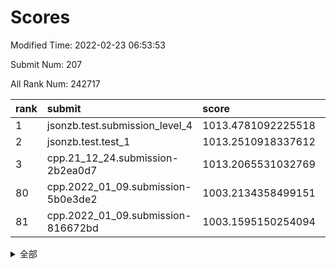 # Scores

Modified Time: 2022-02-23 06:53:53

Submit Num: 207

All Rank Num: 242717

| rank |               submit               |       score        |       sigma        | pk_num |
| :--- | :--------------------------------- | :----------------- | :----------------- | :----- |
| 1    | jsonzb.test.submission_level_4     | 1013.4781092225518 | 0.7855239337099599 | 4688   |
| 2    | jsonzb.test.test_1                 | 1013.2510918337612 | 0.8207306298616426 | 4686   |
| 3    | cpp.21_12_24.submission-2b2ea0d7   | 1013.2065531032769 | 0.8132762857043485 | 4687   |
| 80   | cpp.2022_01_09.submission-5b0e3de2 | 1003.2134358499151 | 0.7225730684642705 | 4690   |
| 81   | cpp.2022_01_09.submission-816672bd | 1003.1595150254094 | 0.7218214846769164 | 4690   |


<details>
<summary>全部</summary>

| rank |                 submit                 |       score        |       sigma        | pk_num |
| :--- | :------------------------------------- | :----------------- | :----------------- | :----- |
| 1    | jsonzb.test.submission_level_4         | 1013.4781092225518 | 0.7855239337099599 | 4688   |
| 2    | jsonzb.test.test_1                     | 1013.2510918337612 | 0.8207306298616426 | 4686   |
| 3    | cpp.21_12_24.submission-2b2ea0d7       | 1013.2065531032769 | 0.8132762857043485 | 4687   |
| 4    | gobigger.level_3.submission_level_3_35 | 1011.5162919526452 | 0.7753189775077515 | 4693   |
| 5    | gobigger.level_3.submission_level_3_36 | 1011.2554188122537 | 0.7723837206372237 | 4689   |
| 6    | gobigger.level_3.submission_level_3_11 | 1011.2089754204433 | 0.7897276485111849 | 4687   |
| 7    | gobigger.level_3.submission_level_3_30 | 1011.2012398821267 | 0.8139147042811928 | 4688   |
| 8    | gobigger.level_3.submission_level_3_24 | 1011.130675233315  | 0.7693138726814547 | 4687   |
| 9    | gobigger.level_3.submission_level_3_3  | 1011.0950296393341 | 0.7534498573222604 | 4689   |
| 10   | gobigger.level_3.submission_level_3_37 | 1011.0638586659956 | 0.7756631743443708 | 4686   |
| 11   | gobigger.level_3.submission_level_3_16 | 1010.9775479059778 | 0.761089812910115  | 4688   |
| 12   | gobigger.level_3.submission_level_3_34 | 1010.958508515147  | 0.7748288683826076 | 4692   |
| 13   | gobigger.level_3.submission_level_3_7  | 1010.7235593028747 | 0.7542176696254216 | 4688   |
| 14   | gobigger.level_3.submission_level_3_6  | 1010.7158656774325 | 0.7614412545207327 | 4690   |
| 15   | gobigger.level_3.submission_level_3_22 | 1010.6400332175857 | 0.7619745712024037 | 4691   |
| 16   | gobigger.level_3.submission_level_3_47 | 1010.6216337943133 | 0.7793152495524763 | 4687   |
| 17   | gobigger.level_3.submission_level_3_20 | 1010.495885166491  | 0.7494104752162987 | 4689   |
| 18   | gobigger.level_3.submission_level_3_14 | 1010.4629307807161 | 0.7597334967824197 | 4688   |
| 19   | gobigger.level_3.submission_level_3_5  | 1010.3739823818614 | 0.7675375535896383 | 4698   |
| 20   | gobigger.level_3.submission_level_3_41 | 1010.2157735677418 | 0.7715339643481208 | 4692   |
| 21   | gobigger.level_3.submission_level_3_43 | 1010.2111675613655 | 0.7588394620361081 | 4690   |
| 22   | gobigger.level_3.submission_level_3_13 | 1010.1512267460467 | 0.742511275706825  | 4686   |
| 23   | gobigger.level_3.submission_level_3_42 | 1010.1080317808635 | 0.7555494847420756 | 4688   |
| 24   | gobigger.level_3.submission_level_3_32 | 1010.0715712041473 | 0.7446069585666191 | 4697   |
| 25   | gobigger.level_3.submission_level_3_21 | 1010.02251360241   | 0.746505795510618  | 4687   |
| 26   | gobigger.level_3.submission_level_3_48 | 1010.0189828857802 | 0.7662065274139302 | 4684   |
| 27   | gobigger.level_3.submission_level_3_1  | 1009.9645929955831 | 0.7493914940862483 | 4692   |
| 28   | gobigger.level_3.submission_level_3_29 | 1009.9415615478604 | 0.7776019539036996 | 4686   |
| 29   | gobigger.level_3.submission_level_3_0  | 1009.9405829641198 | 0.7585281216237021 | 4692   |
| 30   | gobigger.level_3.submission_level_3_18 | 1009.8706146335504 | 0.7806817161374887 | 4694   |
| 31   | gobigger.level_3.submission_level_3_15 | 1009.7627324773798 | 0.7653269457805933 | 4688   |
| 32   | gobigger.level_3.submission_level_3_8  | 1009.7619110113063 | 0.7749436596587218 | 4688   |
| 33   | gobigger.level_3.submission_level_3_19 | 1009.7091199850317 | 0.7565831848687262 | 4690   |
| 34   | gobigger.level_3.submission_level_3_40 | 1009.6903866364298 | 0.755807688276141  | 4693   |
| 35   | gobigger.level_3.submission_level_3_2  | 1009.6608928907499 | 0.7652398863184329 | 4692   |
| 36   | gobigger.level_3.submission_level_3_4  | 1009.6207151253678 | 0.7383027520399582 | 4695   |
| 37   | gobigger.level_3.submission_level_3_28 | 1009.5906595686544 | 0.7550429297572033 | 4688   |
| 38   | gobigger.level_3.submission_level_3_27 | 1009.5649642063219 | 0.7627850892260001 | 4693   |
| 39   | gobigger.level_3.submission_level_3_25 | 1009.5576594766712 | 0.7554753163792002 | 4689   |
| 40   | gobigger.level_3.submission_level_3_45 | 1009.544682253822  | 0.7739337267510892 | 4686   |
| 41   | gobigger.level_3.submission_level_3_26 | 1009.5005356103844 | 0.7729246639032634 | 4691   |
| 42   | gobigger.level_3.submission_level_3_17 | 1009.4899794664765 | 0.7671281370758629 | 4691   |
| 43   | gobigger.level_3.submission_level_3_33 | 1009.4572345257911 | 0.7480556299010565 | 4694   |
| 44   | gobigger.level_3.submission_level_3_46 | 1009.4554288089064 | 0.7494415990163047 | 4687   |
| 45   | gobigger.level_3.submission_level_3_10 | 1009.4245060574418 | 0.7552743654388367 | 4694   |
| 46   | gobigger.level_3.submission_level_3_9  | 1009.4002478540475 | 0.7336630423875522 | 4691   |
| 47   | gobigger.level_3.submission_level_3_39 | 1009.0103364593584 | 0.7327497250179342 | 4692   |
| 48   | gobigger.level_3.submission_level_3_23 | 1008.9371681853224 | 0.7414556133964875 | 4691   |
| 49   | gobigger.level_3.submission_level_3_38 | 1008.6789981198253 | 0.7433770681010979 | 4687   |
| 50   | gobigger.level_3.submission_level_3_49 | 1008.4231011000702 | 0.7430740879204415 | 4689   |
| 51   | gobigger.level_3.submission_level_3_31 | 1008.3890358688218 | 0.7613652552000848 | 4693   |
| 52   | gobigger.level_3.submission_level_3_12 | 1008.2308878608986 | 0.7556533880638354 | 4687   |
| 53   | gobigger.level_3.submission_level_3_44 | 1008.1438124493185 | 0.7661611100673881 | 4693   |
| 54   | gobigger.level_1.submission_level_1_32 | 1005.5664195900905 | 0.7346772728836122 | 4690   |
| 55   | gobigger.level_1.submission_level_1_25 | 1004.8761006807326 | 0.7157816410614354 | 4698   |
| 56   | gobigger.level_1.submission_level_1_27 | 1004.7236627426248 | 0.7189022446716334 | 4688   |
| 57   | gobigger.level_1.submission_level_1_46 | 1004.3907018267369 | 0.7189959540804427 | 4693   |
| 58   | gobigger.level_1.submission_level_1_33 | 1004.2789596032385 | 0.7063742160436102 | 4687   |
| 59   | gobigger.level_1.submission_level_1_15 | 1004.2684231336192 | 0.7139029957473626 | 4689   |
| 60   | gobigger.level_1.submission_level_1_6  | 1004.0918753998002 | 0.7185977997265763 | 4694   |
| 61   | gobigger.level_1.submission_level_1_5  | 1004.0837200973018 | 0.7287417242978633 | 4692   |
| 62   | gobigger.level_1.submission_level_1_0  | 1004.0705799752229 | 0.7180807369578922 | 4695   |
| 63   | gobigger.level_1.submission_level_1_41 | 1004.0569699720875 | 0.7204870998292007 | 4688   |
| 64   | gobigger.level_1.submission_level_1_48 | 1003.8678052115382 | 0.725149964571596  | 4686   |
| 65   | gobigger.level_1.submission_level_1_28 | 1003.8318619760313 | 0.7268805587475494 | 4688   |
| 66   | gobigger.level_1.submission_level_1_7  | 1003.7790093541518 | 0.7280094627593784 | 4681   |
| 67   | gobigger.level_1.submission_level_1_37 | 1003.7763767666296 | 0.7320710015768842 | 4694   |
| 68   | gobigger.level_1.submission_level_1_26 | 1003.7583963193653 | 0.7038200845821962 | 4688   |
| 69   | gobigger.level_1.submission_level_1_13 | 1003.6655394354382 | 0.7096210537919848 | 4696   |
| 70   | gobigger.level_1.submission_level_1_49 | 1003.6444432892941 | 0.7141416480911542 | 4689   |
| 71   | gobigger.level_1.submission_level_1_34 | 1003.5760437137835 | 0.7170894400020336 | 4691   |
| 72   | gobigger.level_1.submission_level_1_14 | 1003.5148553677682 | 0.71916066373382   | 4691   |
| 73   | gobigger.level_1.submission_level_1_31 | 1003.4382467204841 | 0.717810538933636  | 4685   |
| 74   | gobigger.level_1.submission_level_1_8  | 1003.4055527108908 | 0.7169888883269768 | 4682   |
| 75   | gobigger.level_1.submission_level_1_20 | 1003.4024309367203 | 0.7066075510375202 | 4686   |
| 76   | gobigger.level_1.submission_level_1_23 | 1003.2890936066057 | 0.7206987651804667 | 4685   |
| 77   | gobigger.level_1.submission_level_1_1  | 1003.2827267366341 | 0.7107940215991115 | 4693   |
| 78   | gobigger.level_1.submission_level_1_38 | 1003.2360582932804 | 0.7151949001363195 | 4692   |
| 79   | gobigger.level_1.submission_level_1_4  | 1003.2294858755517 | 0.7133784620249488 | 4686   |
| 80   | cpp.2022_01_09.submission-5b0e3de2     | 1003.2134358499151 | 0.7225730684642705 | 4690   |
| 81   | cpp.2022_01_09.submission-816672bd     | 1003.1595150254094 | 0.7218214846769164 | 4690   |
| 82   | gobigger.level_1.submission_level_1_21 | 1003.1220477498305 | 0.7109901010320337 | 4686   |
| 83   | gobigger.level_1.submission_level_1_24 | 1003.1093331639656 | 0.7202520191067014 | 4687   |
| 84   | gobigger.level_1.submission_level_1_12 | 1003.0567143818221 | 0.7142950593639834 | 4684   |
| 85   | gobigger.level_1.submission_level_1_30 | 1003.0152850562287 | 0.7092523633926254 | 4691   |
| 86   | gobigger.level_1.submission_level_1_3  | 1003.0040737276315 | 0.7141319979381151 | 4686   |
| 87   | gobigger.level_1.submission_level_1_47 | 1003.0014418986946 | 0.7166808986817215 | 4692   |
| 88   | gobigger.level_1.submission_level_1_35 | 1002.9483668955833 | 0.7198418464070577 | 4691   |
| 89   | gobigger.level_1.submission_level_1_36 | 1002.9295426472985 | 0.7173991063653911 | 4687   |
| 90   | gobigger.level_1.submission_level_1_9  | 1002.9202867532032 | 0.7287140091031612 | 4688   |
| 91   | gobigger.level_1.submission_level_1_43 | 1002.8764625379723 | 0.7299468882269627 | 4693   |
| 92   | gobigger.level_1.submission_level_1_18 | 1002.8320042082045 | 0.7191033463106367 | 4693   |
| 93   | gobigger.level_1.submission_level_1_2  | 1002.8209123083411 | 0.7080307303380302 | 4691   |
| 94   | gobigger.level_1.submission_level_1_17 | 1002.7671539724307 | 0.716389951934926  | 4692   |
| 95   | gobigger.level_1.submission_level_1_44 | 1002.7616551087884 | 0.7127431561508921 | 4686   |
| 96   | gobigger.level_1.submission_level_1_40 | 1002.7284706869957 | 0.7162743320935965 | 4688   |
| 97   | gobigger.level_1.submission_level_1_22 | 1002.5714509332729 | 0.7140631480549798 | 4692   |
| 98   | gobigger.level_1.submission_level_1_11 | 1002.4653155248474 | 0.7213801972841191 | 4688   |
| 99   | gobigger.level_1.submission_level_1_16 | 1002.3939479124233 | 0.7143958730525094 | 4693   |
| 100  | gobigger.level_1.submission_level_1_19 | 1002.3907066978098 | 0.7082643422414838 | 4695   |
| 101  | gobigger.level_1.submission_level_1_39 | 1002.280030781362  | 0.7161779569820336 | 4692   |
| 102  | gobigger.level_1.submission_level_1_45 | 1002.1367958703363 | 0.7166151775130399 | 4690   |
| 103  | gobigger.level_1.submission_level_1_42 | 1002.0026043957497 | 0.7131026003845127 | 4688   |
| 104  | gobigger.level_1.submission_level_1_29 | 1001.7888091357054 | 0.7059335165858948 | 4692   |
| 105  | gobigger.level_1.submission_level_1_10 | 1001.1566598237914 | 0.7046320883959933 | 4695   |
| 106  | gobigger.random.submission_random_11   | 997.4435784367525  | 0.6992710953019158 | 4689   |
| 107  | gobigger.random.submission_random_8    | 997.3066511799615  | 0.7283502142322825 | 4691   |
| 108  | gobigger.random.submission_random_10   | 997.2119252050137  | 0.6985806550331853 | 4686   |
| 109  | gobigger.random.submission_random_18   | 997.2038884702555  | 0.7044040826287611 | 4688   |
| 110  | gobigger.random.submission_random_23   | 997.1477984650211  | 0.7101237274249859 | 4695   |
| 111  | gobigger.random.submission_random_42   | 997.0747992538263  | 0.7083057291544759 | 4683   |
| 112  | gobigger.random.submission_random_25   | 996.9260102742559  | 0.7017595601029025 | 4686   |
| 113  | gobigger.random.submission_random_14   | 996.6143551936423  | 0.7109775260873519 | 4689   |
| 114  | gobigger.random.submission_random_27   | 996.6054028092115  | 0.7237173320054271 | 4695   |
| 115  | gobigger.random.submission_random_43   | 996.4268000658192  | 0.7039336330380461 | 4692   |
| 116  | gobigger.random.submission_random_29   | 996.3759824735007  | 0.6982199869932323 | 4691   |
| 117  | gobigger.random.submission_random_46   | 996.3646105986352  | 0.7096760187070794 | 4693   |
| 118  | gobigger.random.submission_random_30   | 996.3614870375119  | 0.7049276207533669 | 4688   |
| 119  | gobigger.random.submission_random_1    | 996.2747996187613  | 0.7112947109051805 | 4695   |
| 120  | gobigger.random.submission_random_38   | 996.2354544778962  | 0.715807875243375  | 4683   |
| 121  | gobigger.random.submission_random_22   | 996.2218128689311  | 0.711702693394519  | 4689   |
| 122  | gobigger.random.submission_random_19   | 996.2025559016452  | 0.7085549324737774 | 4693   |
| 123  | gobigger.random.submission_random_28   | 996.1593889799132  | 0.7064599454452755 | 4691   |
| 124  | gobigger.random.submission_random_12   | 996.1242417062527  | 0.7136606158424582 | 4691   |
| 125  | gobigger.random.submission_random_45   | 996.1090651701792  | 0.703214190474547  | 4694   |
| 126  | gobigger.random.submission_random_16   | 996.051542875646   | 0.724347675736744  | 4694   |
| 127  | gobigger.random.submission_random_6    | 996.042124532585   | 0.7011120122884348 | 4694   |
| 128  | gobigger.random.submission_random_3    | 996.0300449425401  | 0.716583336300896  | 4688   |
| 129  | gobigger.random.submission_random_21   | 995.9648066272937  | 0.7161453543163111 | 4689   |
| 130  | gobigger.random.submission_random_2    | 995.9373078639481  | 0.7020573504672565 | 4694   |
| 131  | gobigger.random.submission_random_9    | 995.8782061764839  | 0.7114714821429694 | 4690   |
| 132  | gobigger.random.submission_random_5    | 995.8754904757676  | 0.7089498188958064 | 4696   |
| 133  | gobigger.random.submission_random_4    | 995.847475233437   | 0.7088937172282725 | 4682   |
| 134  | gobigger.random.submission_random_32   | 995.8219166119359  | 0.7116951658931301 | 4693   |
| 135  | gobigger.random.submission_random_26   | 995.8056358811331  | 0.7192745063043989 | 4690   |
| 136  | gobigger.random.submission_random_37   | 995.8000015682637  | 0.6952590040485358 | 4689   |
| 137  | gobigger.random.submission_random_44   | 995.7807520321734  | 0.6890455187764835 | 4690   |
| 138  | gobigger.random.submission_random_0    | 995.7281896791707  | 0.7323041898439544 | 4691   |
| 139  | gobigger.random.submission_random_41   | 995.685139067697   | 0.7207358292304682 | 4685   |
| 140  | gobigger.random.submission_random_48   | 995.680535463257   | 0.7048224579827991 | 4689   |
| 141  | gobigger.random.submission_random_7    | 995.6196868101406  | 0.7167254481612947 | 4694   |
| 142  | gobigger.random.submission_random_24   | 995.5873910947704  | 0.7172522978092107 | 4692   |
| 143  | gobigger.random.submission_random_47   | 995.5690355180828  | 0.7057328937055181 | 4690   |
| 144  | gobigger.random.submission_random_17   | 995.5092330476677  | 0.7006173229304504 | 4696   |
| 145  | gobigger.random.submission_random_49   | 995.4450557026879  | 0.7192739478511455 | 4689   |
| 146  | gobigger.random.submission_random_35   | 995.3940799881523  | 0.7129294708604818 | 4687   |
| 147  | gobigger.random.submission_random_39   | 995.0874246058479  | 0.7219972558635676 | 4690   |
| 148  | gobigger.random.submission_random_13   | 995.0805703056151  | 0.7138368467595545 | 4690   |
| 149  | gobigger.random.submission_random_31   | 995.0533688575135  | 0.7028387588954413 | 4691   |
| 150  | gobigger.random.submission_random_36   | 995.047711804735   | 0.7063255010536931 | 4687   |
| 151  | gobigger.random.submission_random_15   | 994.9784998402924  | 0.7127074252249023 | 4691   |
| 152  | gobigger.random.submission_random_33   | 994.9683323921638  | 0.7274580960600988 | 4686   |
| 153  | gobigger.random.submission_random_34   | 994.6670770188535  | 0.7103442749573226 | 4689   |
| 154  | gobigger.random.submission_random_20   | 994.6102501505933  | 0.725478679793324  | 4685   |
| 155  | gobigger.random.submission_random_40   | 994.2827205049877  | 0.7232253567392427 | 4694   |
| 156  | gobigger.level_2.submission_level_2_33 | 994.2130488053849  | 0.7288929501271271 | 4690   |
| 157  | gobigger.level_2.submission_level_2_21 | 993.975889798523   | 0.7231116473399917 | 4695   |
| 158  | gobigger.level_2.submission_level_2_22 | 993.7298261806076  | 0.7374504763589379 | 4691   |
| 159  | gobigger.level_2.submission_level_2_25 | 993.6599118202062  | 0.7265435182353792 | 4689   |
| 160  | gobigger.level_2.submission_level_2_29 | 993.46538831248    | 0.7380458297061575 | 4690   |
| 161  | gobigger.level_2.submission_level_2_36 | 993.422417120942   | 0.7241070104792761 | 4692   |
| 162  | gobigger.level_2.submission_level_2_32 | 993.2561252850164  | 0.7420692853102125 | 4693   |
| 163  | gobigger.level_2.submission_level_2_15 | 992.9813884131056  | 0.7484276799360473 | 4691   |
| 164  | gobigger.level_2.submission_level_2_20 | 992.8557925165103  | 0.7471115593876996 | 4693   |
| 165  | gobigger.level_2.submission_level_2_14 | 992.7806230733502  | 0.7316727511151333 | 4692   |
| 166  | gobigger.level_2.submission_level_2_49 | 992.7733682564369  | 0.730951860433908  | 4690   |
| 167  | gobigger.level_2.submission_level_2_43 | 992.7546436080374  | 0.7385841579989179 | 4693   |
| 168  | gobigger.level_2.submission_level_2_27 | 992.7367094439597  | 0.7425888563770702 | 4692   |
| 169  | gobigger.level_2.submission_level_2_16 | 992.7246153900052  | 0.7438776479325137 | 4691   |
| 170  | gobigger.level_2.submission_level_2_4  | 992.7100177264975  | 0.742575343097987  | 4686   |
| 171  | gobigger.level_2.submission_level_2_3  | 992.6792720182996  | 0.7532228790891882 | 4691   |
| 172  | gobigger.level_2.submission_level_2_34 | 992.6232593818067  | 0.7210961213995223 | 4691   |
| 173  | gobigger.level_2.submission_level_2_12 | 992.5779667667528  | 0.751676460825028  | 4694   |
| 174  | gobigger.level_2.submission_level_2_23 | 992.4564765015864  | 0.7500686263960713 | 4689   |
| 175  | gobigger.level_2.submission_level_2_9  | 992.4208991669352  | 0.7443114968061298 | 4689   |
| 176  | gobigger.level_2.submission_level_2_11 | 992.3813864344162  | 0.7346548025217599 | 4688   |
| 177  | gobigger.level_2.submission_level_2_41 | 992.3290788812151  | 0.7643824986337416 | 4688   |
| 178  | gobigger.level_2.submission_level_2_1  | 992.3266574052662  | 0.7221926120018473 | 4688   |
| 179  | gobigger.level_2.submission_level_2_35 | 992.2784938104853  | 0.7465972840270407 | 4689   |
| 180  | gobigger.level_2.submission_level_2_42 | 992.2729247947091  | 0.7396899854396027 | 4691   |
| 181  | gobigger.level_2.submission_level_2_28 | 992.159216644997   | 0.7417409187222367 | 4690   |
| 182  | gobigger.level_2.submission_level_2_10 | 992.138524685308   | 0.7655636729199278 | 4691   |
| 183  | gobigger.level_2.submission_level_2_5  | 992.10160797206    | 0.7590447695702206 | 4693   |
| 184  | gobigger.level_2.submission_level_2_48 | 992.086942991432   | 0.7550698428031057 | 4690   |
| 185  | gobigger.level_2.submission_level_2_7  | 991.9949954713678  | 0.7484788656998084 | 4694   |
| 186  | gobigger.level_2.submission_level_2_17 | 991.946263810874   | 0.7396972077953935 | 4687   |
| 187  | gobigger.level_2.submission_level_2_30 | 991.9356919135975  | 0.7449482566206366 | 4692   |
| 188  | gobigger.level_2.submission_level_2_38 | 991.906519073886   | 0.7521335882011561 | 4687   |
| 189  | gobigger.level_2.submission_level_2_6  | 991.8783194834457  | 0.750627997133436  | 4687   |
| 190  | gobigger.level_2.submission_level_2_0  | 991.79539109994    | 0.7460682565231304 | 4692   |
| 191  | gobigger.level_2.submission_level_2_19 | 991.4939084302752  | 0.74697877105358   | 4691   |
| 192  | gobigger.level_2.submission_level_2_26 | 991.4388728302519  | 0.756310804301257  | 4693   |
| 193  | gobigger.level_2.submission_level_2_31 | 991.3829479877292  | 0.7494485438649506 | 4694   |
| 194  | gobigger.level_2.submission_level_2_46 | 991.3076740175414  | 0.7521653342216029 | 4694   |
| 195  | gobigger.level_2.submission_level_2_2  | 991.3075966769285  | 0.7360404693105799 | 4690   |
| 196  | gobigger.level_2.submission_level_2_24 | 991.273309733396   | 0.7391755471099856 | 4690   |
| 197  | gobigger.level_2.submission_level_2_45 | 991.2535737465757  | 0.7510682484794948 | 4692   |
| 198  | gobigger.level_2.submission_level_2_37 | 991.2213618424836  | 0.748254532385668  | 4694   |
| 199  | gobigger.level_2.submission_level_2_18 | 991.1125707366926  | 0.7537614911766802 | 4694   |
| 200  | gobigger.level_2.submission_level_2_40 | 991.0644195805644  | 0.7839827967256898 | 4692   |
| 201  | gobigger.level_2.submission_level_2_8  | 990.9644841737663  | 0.7536586243842093 | 4692   |
| 202  | gobigger.level_2.submission_level_2_13 | 990.7955636845263  | 0.7510782055619424 | 4689   |
| 203  | gobigger.level_2.submission_level_2_39 | 990.6313420737505  | 0.7546767252638881 | 4691   |
| 204  | gobigger.level_2.submission_level_2_47 | 990.6139464356376  | 0.744473829588405  | 4695   |
| 205  | gobigger.level_2.submission_level_2_44 | 990.2438902100542  | 0.7538368895698392 | 4693   |
| 206  | gobigger.none.submission_none_0        | 977.4042683873395  | 1.2483232543214566 | 4693   |
| 207  | gobigger.none.submission_none_1        | 976.4917673080151  | 1.4122156725410038 | 4690   |

</details>